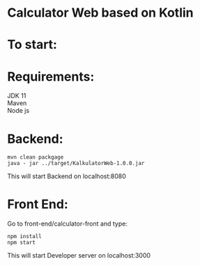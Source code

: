 # Calculator Web based on Kotlin


To start:<br/>
===

Requirements:<br/>
===

JDK 11<br/>
Maven<br/>
Node js

Backend:
===
```
mvn clean packgage
java - jar ../target/KalkulatorWeb-1.0.0.jar
```

This will start Backend on localhost:8080<br/>

Front End:
===
Go to front-end/calculator-front
and type:
```
npm install
npm start
```

This will start Developer server on localhost:3000